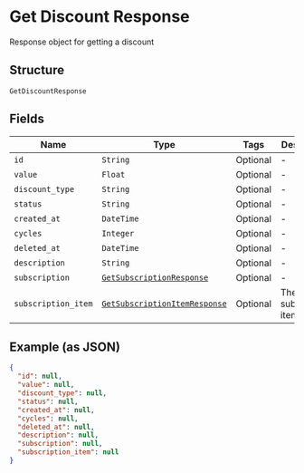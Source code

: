 
# Get Discount Response

Response object for getting a discount

## Structure

`GetDiscountResponse`

## Fields

| Name | Type | Tags | Description |
|  --- | --- | --- | --- |
| `id` | `String` | Optional | - |
| `value` | `Float` | Optional | - |
| `discount_type` | `String` | Optional | - |
| `status` | `String` | Optional | - |
| `created_at` | `DateTime` | Optional | - |
| `cycles` | `Integer` | Optional | - |
| `deleted_at` | `DateTime` | Optional | - |
| `description` | `String` | Optional | - |
| `subscription` | [`GetSubscriptionResponse`](../../doc/models/get-subscription-response.md) | Optional | - |
| `subscription_item` | [`GetSubscriptionItemResponse`](../../doc/models/get-subscription-item-response.md) | Optional | The subscription item |

## Example (as JSON)

```json
{
  "id": null,
  "value": null,
  "discount_type": null,
  "status": null,
  "created_at": null,
  "cycles": null,
  "deleted_at": null,
  "description": null,
  "subscription": null,
  "subscription_item": null
}
```

